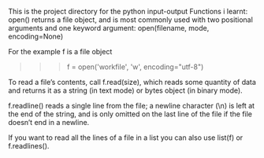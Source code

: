 This is the project directory for the python input-output
Functions i learnt:
open() returns a file object, and is most commonly used with two positional arguments and one keyword argument: open(filename, mode, encoding=None)

For the example f is a file object
>>> f = open('workfile', 'w', encoding="utf-8") 

To read a file’s contents, call f.read(size), which reads some quantity of data and returns it as a string (in text mode) or bytes object (in binary mode). 

f.readline() reads a single line from the file; a newline character (\n) is left at the end of the string, and is only omitted on the last line of the file if the file doesn’t end in a newline.

If you want to read all the lines of a file in a list you can also use list(f) or f.readlines().


